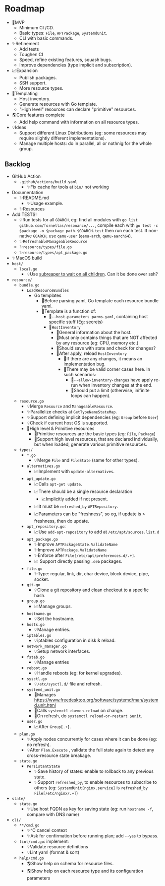 # Roadmap

- 🧪MVP
    - Minimum CI /CD.
    - Basic types: `File`, `APTPackage`, `SystemdUnit`.
    - CLI with basic commands.
- ✨Refinement
    - Add tests
    - Toughen CI
    - Speed, refine existing features, squash bugs.
    - Improve dependencies (type implicit and subscription).
- 📈Expansion
    - Publish packages.
    - SSH support.
    - More resource types.
- 📄Templating
    - Host inventory.
    - Generate resources with Go template.
    - "High level" resources can declare "primitive" resources.
- 🌎Core features complete
    - Add help command with information on all resource types.
- 💡Ideas
    - Support different Linux Distributions (eg: some resources may require slightly different implementations).
    - Manage multiple hosts: do in parallel, all or nothnig for the whole group.

## Backlog

- GitHub Action
    - `.github/actions/build.yaml`
        - ✨Fix cache for tools at `bin/` not working
- Documentation
    - ✨README.md
      - ✨Usage example.
    - ✨Resources
- Add TESTS!
    - 💡Run tests for all `GOARCH`, eg: find all modules with `go list github.com/fornellas/resonance/...`, compile each with `go test -c $package -o $package_path.$GOARCH.test` then run each test. If non-native `GOARCH`, use `qemu-user` (`qemu-arch`, `qemu-aarch64`).
    - ✨`RefreshableManageableResource`
    - ✨`resource/types/file.go`
    - ✨`resource/types/apt_package.go`
- ✨MacOS build
- `host/`
    - `local.go`
        - 💡Use [subreaper to wait on all children](https://github.com/fornellas/rrb/blob/main/runner/runner.go). Can it be done over ssh?
- `resource/`
    - `bundle.go`
        - `LoadResourceBundles`
            - Go templates
                - 📄Before parsing yaml, Go template each resource bundle yaml.
                - 📄Template is a function of:
                    - 📄`--host-parameters parms.yaml`, containing host specific stuff (Eg: secrets)
                    - 📄`HostInventory`
                        - 📄General information about the host.
                        - 📄Must only contains things that are NOT affected by any resource (eg: CPU, memory etc.)
                        - 📄Should save with state and check for changes?
                        - 📄After apply, reload `HostInventory`
                            - 📄If there are any changes, it means an implementation bug.
                            - 📄There may be valid corner cases here. In such scenarios:
                                - 📄`--allow-inventory-changes` have apply re-run when inventory changes at the end.
                                - 📄Should put a limit (otherwise, inifinite loops can happen).
    - `resource.go`
        - 💡Merge `Resource` and `ManageableResource`.
        - ✨Parallelize checks at `GetTypeNameStateMap`.
        - ✨Support defining implicit dependencies (eg: `Group` before `User`)
        - 💡Check if current host OS is supported.
        - 📄High level & Primitive resources
            - 📄Primitive resources are the basic types (eg: `File`, `Package`)
            - 📄Support high level resources, that are declared individually, but when loaded, generate various primitive resources.
    - `types/`
        - `*.go`
            - 💡Merge `File` and `FileState` (same for other types).
        - `alternatives.go`
            - 📈Implement with `update-alternatives`.
        - `apt_update.go`
            - 📈Calls `apt-get update`.
            - 📈There should be a single resource declaration
                - 📈Implicitly added if not present.
            - 📈It must be `refreshed_by` `APTRepository`.
            - 📈Parameters can be "freshness", so eg, if update is > freshness, then do update.
        - `apt_repository.go`:
            - 📈Use `add-apt-repository` to add at `/etc/apt/sources.list.d`
        - `apt_package.go`
            - ✨Improve `APTPackageState.ValidateName`
            - ✨Improve `APTPackage.ValidateName`
            - ✨Enforce after `File[/etc/apt/preferences.d/.+]`.
            - 📈 Support directly passing `.deb` packages.
        - `file.go`
            - ✨Type: regular, link, dir, char device, block device, pipe, socket.
        - `git.go`
            - 💡Clone a git repository and clean checkout to a specific hash.
        - `group.go`
            - 📈Manage groups.
        - `hostname.go`
            - 💡Set the hostname.
        - `hosts.go`
            - 💡Manage entries.
        - `iptables.go`
            - 💡iptables configuration in disk & reload.
        - `network_manager.go`
            - 💡Setup network interfaces.
        - `fstab.go`
            - 💡Manage entries
        - `reboot.go`
            - 💡Handle reboots (eg: for kernel upgrades).
        - `sysctl.go`
            - 💡`/etc/sysctl.d/` file and refresh.
        - `systemd_unit.go`
            - 🧪Manages https://www.freedesktop.org/software/systemd/man/systemd.unit.html
            - 🧪Calls `systemctl daemon-reload` on change.
            - 🧪On refresh, do `systemctl reload-or-restart $unit`.
        - `user.go`
            - 📈After `Group[.+]`.
    - `plan.go`
        - ✨Apply nodes concurrently for cases where it can be done (eg: no refresh).
        - 💡After `Plan.Execute` , validate the full state again to detect any cross-resource state breakage.
    - `state.go`
        - `PersistantState`
            - ✨Save history of states: enable to rollback to any previous state.
            - ✨Support `refreshed_by`, to enable resources to subscribe to others (eg: `SystemdUnit[nginx.service]` is `refreshed_by` `File[/etc/nginx/.+]`)
- `state/`
    - `state.go`
        - ✨Use host FQDN as key for saving state (eg: run `hostname -f`, compare with DNS name)
- `cli/`
    - `**/cmd.go`
        - ✨^C cancel context
        - ✨Ask for confirmation before running plan; add `--yes` to bypass.
    - `lint/cmd.go`: implement:
        - 💡Validate resource definitions
        - 💡Lint yaml (format & sort)
    - `help/cmd.go`
        - 🌎Show help on schema for resource files.
        - 🌎Show help on each resource type and its configuration parameters